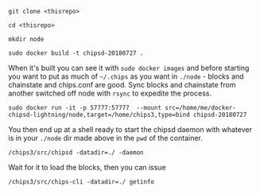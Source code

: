 ```
git clone <thisrepo>

cd <thisrepo>

mkdir node

sudo docker build -t chipsd-20180727 .
```

When it's built you can see it with `sudo docker images` and before starting you want to put as much of `~/.chips` as you want in `./node` - blocks and chainstate and chips.conf are good.  Sync blocks and chainstate from another switched off node with `rsync` to expedite the process.
```
sudo docker run -it -p 57777:57777  --mount src=/home/me/docker-chipsd-lightning/node,target=/home/chips3,type=bind chipsd-20180727
```
You then end up at a shell ready to start the chipsd daemon with whatever is in your `./node` dir made above in the `pwd` of the container.
```
/chips3/src/chipsd -datadir=./ -daemon
```
Wait for it to load the blocks, then you can issue
```
/chips3/src/chips-cli -datadir=./ getinfo
```
